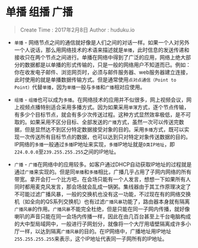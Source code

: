 
# 单播 组播 广播

> Create Time : 2017年2月8日 Author : huduku.io

* `单播` - 网络节点之间的通信就好像是人们之间的对话一样。如果一个人对另外一个人说话，那么用网络技术的术语来描述就是`单播`，此时信息的发送传递和接收只在两个节点之间进行。单播在网络中得到了广泛的应用，网络上绝大部分的数据都是以单播的形式传输的，只是一般的网络用户不知道而已。例如： 你在收发电子邮件、浏览网页时，必须与邮件服务器、web服务器建立连接，此时使用的就是单播数据传输方式。但是通常使用`点对点通信（Point to Point）`代替`单播`，因为`单播`一般与`多播`和`广播`相对应使用。

* `组播` - `组播`也可以成为`多播`。在网络技术的应用并不似很多，网上视频会议，网上视频点播特别适合采用多播方式。因为如果采用`单薄`方式，逐个节点传输，有多少个目标节点，就会有多少次传送过程。这种方式显然效率极低，是不可取的。如果采用不区分目标、全部发送的`广播`方式，虽然一次可以传送完数据，但是显然达不到区分特定数据接受对象的目的。采用`多播`方式，既可以实现一次传送所有目标节点的数据，也可以达到只对特定对象传送数据的目的。IP网络的`多播`一般通过`多播`IP地址来实现，`多播`IP地址就是`D类IP地址`，即`224.0.0.0`至`239.255.255.255`之间的IP地址。

* `广播` - `广播`在网络中的应用较多。如客户通过DHCP自动获取IP地址的过程就是通过`广播`来实现的。但是同`单播`和`多播`相比，广播几乎占用了子网内网络的所有带宽。拿开会打一个比方吧，在会场只能有一个人发言，想想一下如果所有人同时都用麦克风发言，那会场就会乱成一锅粥。集线器由于其工作原理决定了不可能过滤广播风暴，一般的交换机也没有这一功能，不过现在有的网络交换机（如全向的QS系列交换机）也有过滤`广播风暴`功能了，路由器本身就有隔离`广播风暴`的作用。`广播风暴`不能完全杜绝，但是只能在同一子网内传播，就好像喇叭的声音只能在同一会场内传播一样，因此在由几百台甚至上千台电脑构成的大中型局域网中，一般进行子网划分，就像将一个大厅用墙壁隔离成许多小厅一样，以达到隔离`广播风暴`的目的。在IP网络中，广播地址用IP地址`255.255.255.255`来表示，这个IP地址代表同一子网所有的IP地址。

